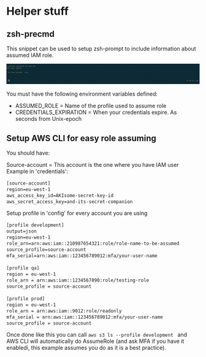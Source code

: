 # Helper stuff


## zsh-precmd

This snippet can be used to setup zsh-prompt to include information about assumed IAM role.

![Example](https://raw.githubusercontent.com/ristkari/assuming-role/master/example.png)

You must have the following environment variables defined:
- ASSUMED_ROLE = Name of the profile used to assume role
- CREDENTIALS_EXPIRATION = When your credentials expire. As seconds from Unix-epoch


## Setup AWS CLI for easy role assuming

You should have:

Source-account = This account is the one where you have IAM user
Example in 'credentials':
```
[source-account]
region=eu-west-1
aws_access_key_id=AKIsome-secret-key-id
aws_secret_access_key=and-its-secret-companion
```

Setup profile in 'config' for every account you are using
```
[profile development]
output=json
region=eu-west-1
role_arn=arn:aws:iam::210987654321:role/role-name-to-be-assumed
source_profile=source-account
mfa_serial=arn:aws:iam::123456789012:mfa/your-user-name

[profile qa]
region = eu-west-1
role_arn = arn:aws:iam::1234567890:role/testing-role
source_profile = source-account

[profile prod]
region = eu-west-1
role_arn = arn:aws:iam::9012:role/readonly
mfa_serial = arn:aws:iam::123456789012:mfa/your-user-name
source_profile = source-account
```

Once done like this you can call ```aws s3 ls --profile development ``` and AWS CLI will automatically do AssumeRole (and ask MFA if you have it enabledi, this example assumes you do as it is a best practice). 


